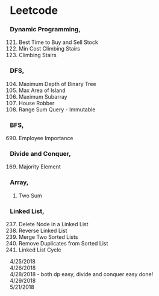 # Leetcode

### Dynamic Programming,
121. Best Time to Buy and Sell Stock
746. Min Cost Climbing Stairs
70.  Climbing Stairs

### DFS,
104. Maximum Depth of Binary Tree
695. Max Area of Island
53.  Maximum Subarray
198. House Robber
303. Range Sum Query - Immutable

### BFS,
690. Employee Importance

### Divide and Conquer,
169. Majority Element

### Array,
1.   Two Sum

### Linked List,
237. Delete Node in a Linked List
206. Reverse Linked List
21. Merge Two Sorted Lists
83. Remove Duplicates from Sorted List
141. Linked List Cycle

4/25/2018 <br />
4/26/2018 <br />
4/28/2018 - both dp easy, divide and conquer easy done! <br />
4/29/2018 <br />
5/21/2018 <br />
